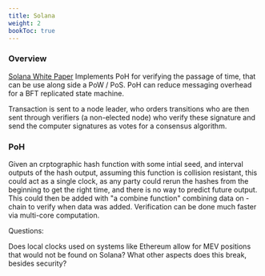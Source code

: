 ```yaml
---
title: Solana
weight: 2
bookToc: true
---
```


### Overview
[Solana White Paper](https://solana.com/solana-whitepaper.pdf)
Implements PoH for verifying the passage of time, that can be use along side a PoW / PoS. PoH can reduce messaging overhead for a BFT replicated state machine.  

Transaction is sent to a node leader, who orders transitions who are then sent through verifiers (a non-elected node) who verify these signature and send the computer signatures as votes for a consensus algorithm. 

### PoH
Given an crptographic hash function with some intial seed, and interval outputs of the hash output, assuming this function is collision resistant, this could act as a single clock, as any party could rerun the hashes from the beginning to get the right time, and there is no way to predict future output. This could then be added with "a combine function" combining data on -chain to verify when data was added. Verification can be done much faster via multi-core computation. 




Questions:

Does local clocks used on systems like Ethereum allow for MEV positions that would not be found on Solana? What other aspects does this break, besides security?
